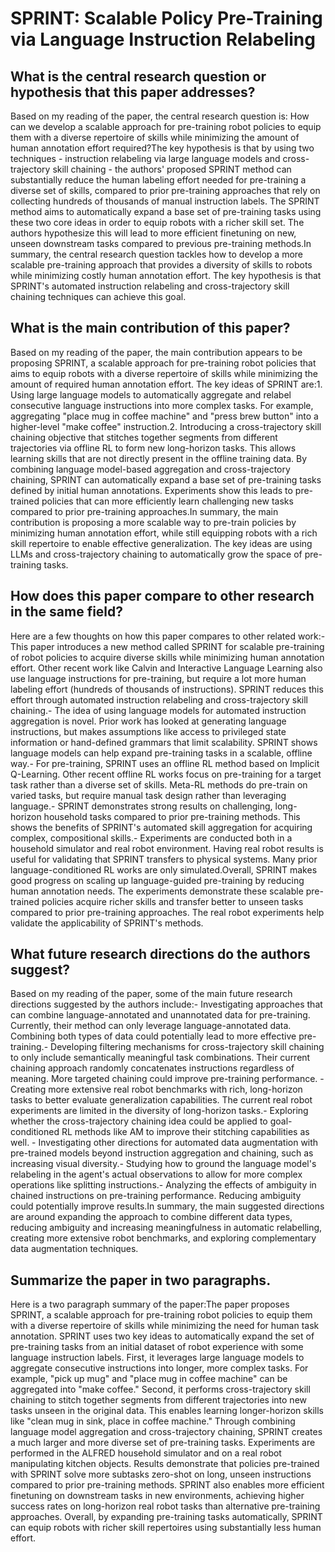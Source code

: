 # SPRINT: Scalable Policy Pre-Training via Language Instruction Relabeling

## What is the central research question or hypothesis that this paper addresses?

Based on my reading of the paper, the central research question is: How can we develop a scalable approach for pre-training robot policies to equip them with a diverse repertoire of skills while minimizing the amount of human annotation effort required?The key hypothesis is that by using two techniques - instruction relabeling via large language models and cross-trajectory skill chaining - the authors' proposed SPRINT method can substantially reduce the human labeling effort needed for pre-training a diverse set of skills, compared to prior pre-training approaches that rely on collecting hundreds of thousands of manual instruction labels. The SPRINT method aims to automatically expand a base set of pre-training tasks using these two core ideas in order to equip robots with a richer skill set. The authors hypothesize this will lead to more efficient finetuning on new, unseen downstream tasks compared to previous pre-training methods.In summary, the central research question tackles how to develop a more scalable pre-training approach that provides a diversity of skills to robots while minimizing costly human annotation effort. The key hypothesis is that SPRINT's automated instruction relabeling and cross-trajectory skill chaining techniques can achieve this goal.


## What is the main contribution of this paper?

Based on my reading of the paper, the main contribution appears to be proposing SPRINT, a scalable approach for pre-training robot policies that aims to equip robots with a diverse repertoire of skills while minimizing the amount of required human annotation effort. The key ideas of SPRINT are:1. Using large language models to automatically aggregate and relabel consecutive language instructions into more complex tasks. For example, aggregating "place mug in coffee machine" and "press brew button" into a higher-level "make coffee" instruction.2. Introducing a cross-trajectory skill chaining objective that stitches together segments from different trajectories via offline RL to form new long-horizon tasks. This allows learning skills that are not directly present in the offline training data. By combining language model-based aggregation and cross-trajectory chaining, SPRINT can automatically expand a base set of pre-training tasks defined by initial human annotations. Experiments show this leads to pre-trained policies that can more efficiently learn challenging new tasks compared to prior pre-training approaches.In summary, the main contribution is proposing a more scalable way to pre-train policies by minimizing human annotation effort, while still equipping robots with a rich skill repertoire to enable effective generalization. The key ideas are using LLMs and cross-trajectory chaining to automatically grow the space of pre-training tasks.


## How does this paper compare to other research in the same field?

Here are a few thoughts on how this paper compares to other related work:- This paper introduces a new method called SPRINT for scalable pre-training of robot policies to acquire diverse skills while minimizing human annotation effort. Other recent work like Calvin and Interactive Language Learning also use language instructions for pre-training, but require a lot more human labeling effort (hundreds of thousands of instructions). SPRINT reduces this effort through automated instruction relabeling and cross-trajectory skill chaining.- The idea of using language models for automated instruction aggregation is novel. Prior work has looked at generating language instructions, but makes assumptions like access to privileged state information or hand-defined grammars that limit scalability. SPRINT shows language models can help expand pre-training tasks in a scalable, offline way.- For pre-training, SPRINT uses an offline RL method based on Implicit Q-Learning. Other recent offline RL works focus on pre-training for a target task rather than a diverse set of skills. Meta-RL methods do pre-train on varied tasks, but require manual task design rather than leveraging language.- SPRINT demonstrates strong results on challenging, long-horizon household tasks compared to prior pre-training methods. This shows the benefits of SPRINT's automated skill aggregation for acquiring complex, compositional skills.- Experiments are conducted both in a household simulator and real robot environment. Having real robot results is useful for validating that SPRINT transfers to physical systems. Many prior language-conditioned RL works are only simulated.Overall, SPRINT makes good progress on scaling up language-guided pre-training by reducing human annotation needs. The experiments demonstrate these scalable pre-trained policies acquire richer skills and transfer better to unseen tasks compared to prior pre-training approaches. The real robot experiments help validate the applicability of SPRINT's methods.


## What future research directions do the authors suggest?

Based on my reading of the paper, some of the main future research directions suggested by the authors include:- Investigating approaches that can combine language-annotated and unannotated data for pre-training. Currently, their method can only leverage language-annotated data. Combining both types of data could potentially lead to more effective pre-training.- Developing filtering mechanisms for cross-trajectory skill chaining to only include semantically meaningful task combinations. Their current chaining approach randomly concatenates instructions regardless of meaning. More targeted chaining could improve pre-training performance. - Creating more extensive real robot benchmarks with rich, long-horizon tasks to better evaluate generalization capabilities. The current real robot experiments are limited in the diversity of long-horizon tasks.- Exploring whether the cross-trajectory chaining idea could be applied to goal-conditioned RL methods like AM to improve their stitching capabilities as well. - Investigating other directions for automated data augmentation with pre-trained models beyond instruction aggregation and chaining, such as increasing visual diversity.- Studying how to ground the language model's relabeling in the agent's actual observations to allow for more complex operations like splitting instructions.- Analyzing the effects of ambiguity in chained instructions on pre-training performance. Reducing ambiguity could potentially improve results.In summary, the main suggested directions are around expanding the approach to combine different data types, reducing ambiguity and increasing meaningfulness in automatic relabelling, creating more extensive robot benchmarks, and exploring complementary data augmentation techniques.


## Summarize the paper in two paragraphs.

Here is a two paragraph summary of the paper:The paper proposes SPRINT, a scalable approach for pre-training robot policies to equip them with a diverse repertoire of skills while minimizing the need for human task annotation. SPRINT uses two key ideas to automatically expand the set of pre-training tasks from an initial dataset of robot experience with some language instruction labels. First, it leverages large language models to aggregate consecutive instructions into longer, more complex tasks. For example, "pick up mug" and "place mug in coffee machine" can be aggregated into "make coffee." Second, it performs cross-trajectory skill chaining to stitch together segments from different trajectories into new tasks unseen in the original data. This enables learning longer-horizon skills like "clean mug in sink, place in coffee machine." Through combining language model aggregation and cross-trajectory chaining, SPRINT creates a much larger and more diverse set of pre-training tasks. Experiments are performed in the ALFRED household simulator and on a real robot manipulating kitchen objects. Results demonstrate that policies pre-trained with SPRINT solve more subtasks zero-shot on long, unseen instructions compared to prior pre-training methods. SPRINT also enables more efficient finetuning on downstream tasks in new environments, achieving higher success rates on long-horizon real robot tasks than alternative pre-training approaches. Overall, by expanding pre-training tasks automatically, SPRINT can equip robots with richer skill repertoires using substantially less human effort.
